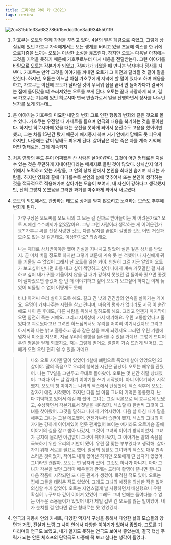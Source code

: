 ```yaml
---
title: 드라이브 마이 카 (2021)
tags: review
---
```


![2cc815bfe33a682786b15edcd3ce3ad9345501f9](https://user-images.githubusercontent.com/50545088/156118736-36e89c7b-0d34-4795-b4e9-5c649cb8277e.jpeg)

1. 가호쿠는 오토와 함께 가정을 꾸리고 있다. 4살의 딸은 폐렴으로 죽었고, 그렇게 상실감에 있던 가호쿠 가족에게서는 모든 생계를 버리고 있을 즈음에 섹스를 한 뒤에 오르가즘을 느끼는 오토는 이상한 소설을 읊조린다. 하지만 오토는 다음날 아침에는 그것을 기억을 못하기 때문에 가호쿠로부터 다시 내용을 전달받는다. 그런 이야기를 바탕으로 오토는 각본가가 되었고, 각본가가 되었을 떄 만나는 남자마다 정사를 지낸다. 가호쿠는 만약 그것을 이야기를 꺼내면 오토가 그 이전과 달라질 것 같아 말을 안한다. 하지만, 오톹는 어느날 아침 가호쿠에게 저녁에 할 말이 있다고 하며 배웅을 하고, 가호쿠는 이전에 오토가 달라질 것이 무서워 집을 끝내 안 들어가다가 결국에는 집에 들어갔을 떄 쓰러져있는 오토를 보게 된다. 오토는 끝내 사망하게 되고, 결국 가호쿠는 기존에 있던 히로시마 연극 연출가로서 일을 진행하면서 정사를 나누던 남자를 보게 되는데...

2. 큰 이야기는 가호쿠의 미묘한 내면의 변화 그로 인한 행동의 변화와 같은 것으로 볼 수 있다. 가호쿠는 우전할 때 카세트를 들으며 연극의 내용을 복기하는 것을 좋아한다. 하지만 히로시마에 있을 때는 운전을 못하게 되어서 운전수도 고용을 했어야만 했고, 그는 차를 15년간 탔기 때문에 애지중지 하며 거기 안에서 담배도 못 피우게 하지만, 나중에는 같이 담배도 피우게 된다. 살아남은 자는 죽은 자를 계속 기억해 어떤 형태로든. 그게 계속되지 

3. 처음 영화의 무드 톤이 어쩌됐든 산 사람은 살아야한다. 그것이 어떤 형태로든 지낼 수 있는 것은 무던하게 지내야한다라는 메세지로 들린 것이 많았다. 상처받지 않기 위해서 노력하고 있는 사람들, 그 안의 상처 안에서 본인을 최대한 숨기며 지내는 사람들. 하지만 영화의 끝에 다다를수록 본인의 삶에 맞추어서 또는 본인이 생각하는 것을 적극적으로 적용해가며 살아가는 모습이 보여서, 내 자신이 강하다고 생각했지만, 전혀 그렇지 못했음을 그러한 과거를 마주하게 되어서 새로웠다. 

3. 오토의 외도에서도 관망하는 태도로 상처를 받지 않으려고 노력하는 모습도 추후에 변화게 된다. 

> 가후쿠상은 오토씨를 오토 씨의 그 모든 걸 진짜로 받아들이는 게 어려운가요? 오토 씨에겐 수수꼐끼가 없었잖아요. 그냥 그런 사람이라 생각하는 게 어려운건가요? 가후쿠 씨를 진정 사랑한 것도, 다른 남자를 끝없이 갈망한 것도 어떤 거짓과 모순도 없는 것 같은데요. 이상한가요? 죄송해요. <br><br> 나는 제대로 상처받아야만 했어 진실을 지나치고 말았어 실은 깊은 상처를 받았지. 곧 미처 버릴 정도로 하지만 그렇기 떄문에 계속 못 본 척했어 나 자신에게 귀를 기울일 수 없었어 그래서 난 오토를 잃은 거야. 영원히 그걸 지금 알았어 오토가 보고싶어 만나면 화를 내고 싶어 책망하고 싶어 나에게 계속 거짓말한 걸 사과하고 싶어 내가 귀를 기울이지 않을 걸 내가 강하지 못했던 걸 돌아와 줬으면 좋겠어 살아줬으면 좋겠어 한 번 더 이야기하고 싶어 오토가 보고싶어 하지만 이제 늦었어 되돌릴 수 없어 어떻게도 못해 

> 바냐 아저씨 우리 살아가도록 해요. 길고 긴 낮과 긴긴밤의 연속을 살아가는 거예요. 우명이 가져다주는 시련을 참고 견디며, 마음의 평화가 없더라도 지금 이 순간에도 나이 든 후에도, 다른 사람을 위해서 일하도록 해요. 그리고 언젠가 마지막이 오면 얌전히 죽는 거예요. 그리고 저세상에 가서 얘기해요. 우린 고통받았다고 울었다고 괴로웠다고요 그려면 하느님께서도 우리를 어여삐 여기시겠지요 그리고 아저씨와 나는 밝고 훌륭하고 꿈과 같은 삶을 보게 되겠지요 그러면 우린 기쁨에 넘쳐서 미소를 지으며, 지금 우리의 불행을 돌아볼 수 있을 거예요. 그렇게 드디어 우린 평온을 얻게 되겠지요. 저는 그렇게 믿어요. 열렬히 가슴 뜨겁게 믿어요. 그때가 오면 우린 편히 쉴 수 있을 거예요. 

>> 나와 오토 사이엔 딸이 있었어 4살에 폐렴으로 죽었네 살아 있었으면 23살이야. 딸의 죽음으로 우리의 행복한 시간은 끝났어. 오토는 배우를 관뒀어. 나는 TV일을 그만두고 무대로 돌아왔어. 오토는 몇 년간 허탈 상태였어. 그러다 어느 날 갑자기 이야기를 쓰기 시작했어. 아니 이야기하기 시작했지. 오토의 첫 이야기는 나와의 섹스에서 탄생했어. 섹스 직후에 오토는 갑자기 얘길 시작했어. 하지만 다음 날 아침 그녀의 기억은 몽롱했지. 난 다 기억하고 있어서 얘길 해 줬어. 그녀는 그걸 각본으로 써 콩쿠르에 보냈고, 수상하면서 각본가로서 첫발을 내디뎠지. 섹스할 떄 한번씩 그것이 그녀를 찾아왔어. 그것을 말하고 나에게 기억시켰어. 다음 날 아침 내가 말을 해주고 그녀는 그걸 메모했어. 언젠가부터 습관이 됐지. 섹스와 그녀의 이갸기는 강하게 이어져있어 언뜻 관계없어 보이는 얘기라도 오르가슴 끝에 이야기의 실을 잡고 뽑아 나갔지, 그것이 그녀의 이야기 방식이었지. 그녀가 궁지에 몰리면 어김없이 그것이 튀어나왔지, 그 이야기는 딸의 죽음을 극복하기 위한 우리의 기반이 됐어. 우린 잘 맞는 부부였다고 생각해. 살아가기 위해 서로를 필요로 했어. 일상의 생활도 그녀와의 섹스도 매우 만족스러운 것이었지, 적어도 내게 있어선 하지만 오토에게 딴 남자가 있었어. 그녀라면 괜찮아. 오토는 딴 남자와 잤어. 그것도 하나가 아니지. 아마 그녀가 각본을 썼던 그라마 배우들과 관계는 드라마 촬영이 끝나면 끝나고 다음 작품이 시작되면 또 다른 관계가 생겼어. 목격한 적도 있어. 오토는 집에 그들을 데려온 적도 있었어. 그래도 그녀의 애정을 의심한 적은 없어 의심할 수가 없었어. 오토는 자연스럷게 날 사랑하면서 배신했으니 우린 확실히 누구보다 깊이 이어져 있었어 그래도 그녀 안에는 들여다볼 수 없는 어두운 소용돌이가 있있어 내가 제일 겁낸 건 오토를 잃는 일이었어. 내가 눈치챈 걸 안다면 같은 형태로는 못 있었겠지. 

4. 연극과 자동차 안의 카세트, 다양한 액자식 구성을 통해서 다양한 삶의 모습들의 양면과 거짓, 진실과 느낌 그 사이 안에서 다양한 이야기가 있어서 좋았다. 고도를 기다리며의 연극도 보였고, 내가 알지도 못하는 연극도 보여서 좋았는데, 결국 핵심 주릭가 되는 안톤 체호프의 단막극도 나중에 꼭 보고 싶다는 생각이 들었다. 